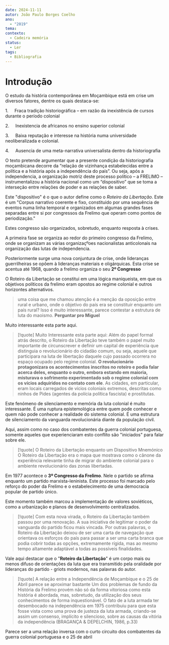 ```yaml
---
date: 2024-11-11
autor: João Paulo Borges Coelho
ano:
  - "2019"
tema: 
contexto:
  - Cadeira memória
status:
  - Ler
tags:
  - Bibliografia
---
```


# Introdução

O estudo da história contemporânea em Moçambique está em crise um diversos fatores, dentre os quais destaca-se:

1.     Fraca tradição historiográfica – em razão da inexistência de cursos durante o período colonial

2.     Inexistencia de africanos no ensino superior colonial

3.     Baixa reputação e interesse na história numa universidade neoliberalizada e colonial.

4.     Ausencia de uma meta-narrativa universalista dentro da historiografia

O texto pretende argumentar que a presente condição da historiografia moçambicana decorre da “relação de vizinhança estabelecidas entre a política e a história após a independência do país”. Ou seja, após a independencia, a organização motriz deste processo político – a FRELIMO – instrumentalizou a história nacional como um “dispositivo” que se toma a interseção entre relações de poder e as relações de saber.

Este "dispositivo" é o que o autor define como o *Roteiro da Libertação*. Este é um "Corpus narrativo coerente e fixo, constituido por uma sequência de eventos numa linha temporal e organizados em algumas grandes fases separadas entre si por congressos da Frelimo que operam como pontos de periodização."

Estes congresso são organizados, sobretudo, enquanto resposta à crises.

A primeira fase se organiza ao redor do primeiro congresso da Frelimo, onde se organizam as várias organizaçºoes nacionalistas anticolonais na organização das lutas de independencia.

Posteriormente surge uma nova conjuntura de crise, onde lideranças guerrilheiras se opõem à lideranças materiais e oligárquicas. Esta crise se acentua até 1968, quando a frelimo organiza o seu **2º Congresso** 

O Roteiro da Libertação se constitui em uma lógica maniqueista, em que os objetivos políticos da frelimo eram opostos ao regime colonial e outros horizontes alternativos. 

> uma coisa que me chamou atenção é a menção da oposição entre rural e urbano, onde o objetivo do país era se constituir enquanto um país rural? Isso é muito interessante, parece contestar a estrutura de luta do maoismo. **Perguntar pro Miguel**

Muito interessante esta parte aqui.


> [!quote] Muito Interessante esta parte aqui:
> Além do papel formal atrás descrito, o Roteiro da Libertação teve também o papel muito importante de circunscrever e definir um capital de experiência que distinguia o revolucionário do cidadão comum, ou seja, aquele que participara na luta de libertação daquele cujo passado ocorrera no espaço ocupado pelo regime colonial. **O revolucionário protagonizara os acontecimentos inscritos no roteiro e podia falar acerca deles, enquanto o outro, embora estando em maioria, misturava o sofrimento experimentado sob o regime colonial com os vícios adquiridos no contato com ele**. As cidades, em particular, eram locais carregados de vícios coloniais extremos, descritas como ninhos de Pides (agentes da polícia política fascista) e prostitutas.

Este fenómeno de silenciamento e memória da luta colonial é muito interessante. É uma ruptura epistemológica entre quem pode conhecer e quem não pode conhecer a realidade do sistema colonial. É uma estrutura de silenciamento da vanguarda revolucionária diante da população civil.

Aqui, assim como no caso dos combatentes da guerra colonial portuguesa, somente aqueles que experienciaram esto conflito são "iniciados" para falar sobre ele. 

> [!quote] O Roteiro da Libertação enquanto um Dispositivo Mnemónico
> O Roteiro da Libertação era o mapa que mostrava como o cânone da experiência relevante tinha de migrar do ambiente colonial para o ambiente revolucionário das zonas libertadas.


Em 1977 acontece o **3º Congresso da Frelimo**. Nele o partido se afirma enquanto um partido marxista-leninista. Este processo foi marcado pelo reforço do poder da Frelimo e o estabelecimento de uma democracia popular de partido único. 

Este momento também marcou a implementação de valores soviéticos, como a urbanização e planos de desenvolvimento centralizados. 



>[!quote] Com esta nova virada, o Roteiro da Libertação também passou por uma renovação. A sua iniciativa de legitimar o poder da vanguarda do partido ficou mais vincada.
>Por outras palavras, o Roteiro da Libertação deixou de ser uma carta de navegação que
orientava os esforços do país para passar a ser uma carta branca que podia cobrir todas as opções, extremamente rígida, mas ao mesmo tempo altamente adaptável a todas as possíveis finalidades.

Vale aqui destacar que o "**Roteiro da Libertação**"  é um corpo mais ou menos difuso de orientações da luta que era transmitido pela oralidade por lideranças do partido - griots modernos, nas palavras do autor. 


>[!quote] A relação entre a Independência de Moçambique e o 25 de Abril parece se aproximar bastante
>Um dos problemas de fundo da História da Frelimo provém não só da forma vitoriosa como esta história é abordada, mas, sobretudo, da utilização dos seus conhecimentos de forma inquestionável. O fato de a luta armada ter desembocado na independência em 1975 contribuiu para que esta fosse vista como uma prova de justeza da luta armada, criando-se assim um consenso, implícito e silencioso, sobre as causas da vitória da independência (BRAGANÇA & DEPELCHIN, 1986, p.33)
>

Parece ser a uma relação inversa com o curto circuito dos combatentes da guerra colonial portuguesa e o 25 de abril
